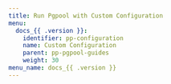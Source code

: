 ```yaml
---
title: Run Pgpool with Custom Configuration
menu:
  docs_{{ .version }}:
    identifier: pp-configuration
    name: Custom Configuration
    parent: pp-pgpool-guides
    weight: 30
menu_name: docs_{{ .version }}
---
```


